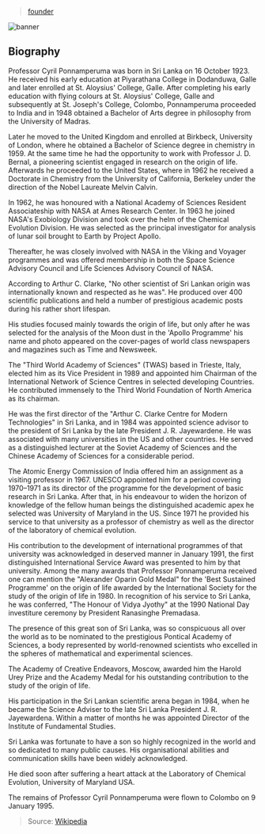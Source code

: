 > [founder](../)

![banner](/ifs/photos/banner.png)

## Biography

Professor Cyril Ponnamperuma was born in Sri Lanka on 16 October 1923.
He received his early education at Piyarathana College in Dodanduwa, Galle
and later enrolled at St. Aloysius' College, Galle.
After completing his early education with flying colours at St. Aloysius' College, Galle and
subsequently at St. Joseph's College, Colombo, Ponnamperuma proceeded to India and in 1948 obtained
a Bachelor of Arts degree in philosophy from the University of Madras.

Later he moved to the United Kingdom and enrolled at Birkbeck, University of London,
where he obtained a Bachelor of Science degree in chemistry in 1959.
At the same time he had the opportunity to work with Professor J. D. Bernal,
a pioneering scientist engaged in research on the origin of life.
Afterwards he proceeded to the United States, where in 1962 he received a
Doctorate in Chemistry from the University of California, Berkeley under the direction of
the Nobel Laureate Melvin Calvin.

In 1962, he was honoured with a National Academy of Sciences Resident Associateship with
NASA at Ames Research Center.  In 1963 he joined NASA's Exobiology Division and took over
the helm of the Chemical Evolution Division.  He was selected as the principal investigator for
analysis of lunar soil brought to Earth by Project Apollo.

Thereafter, he was closely involved with NASA in the Viking and Voyager programmes and
was offered membership in both the Space Science Advisory Council and Life Sciences Advisory Council
of NASA.

According to Arthur C. Clarke, "No other scientist of Sri Lankan origin was internationally known
and respected as he was".  He produced over 400 scientific publications and held a number of
prestigious academic posts during his rather short lifespan.

His studies focused mainly towards the origin of life, but only after he was selected
for the analysis of the Moon dust in the 'Apollo Programme' his name and photo appeared on
the cover-pages of world class newspapers and magazines such as Time and Newsweek.

The "Third World Academy of Sciences" (TWAS) based in Trieste, Italy, elected him as its
Vice President in 1989 and appointed him Chairman of the International Network of Science Centres
in selected developing Countries.  He contributed immensely to the Third World Foundation of
North America as its chairman.

He was the first director of the "Arthur C. Clarke Centre for Modern Technologies" in Sri Lanka,
and in 1984 was appointed science advisor to the president of Sri Lanka by the late President
J. R. Jayewardene.  He was associated with many universities in the US and other countries.
He served as a distinguished lecturer at the Soviet Academy of Sciences and the
Chinese Academy of Sciences for a considerable period.

The Atomic Energy Commission of India offered him an assignment as a visiting professor in 1967.
UNESCO appointed him for a period covering 1970–1971 as its director of the programme for
the development of basic research in Sri Lanka.  After that, in his endeavour to widen the
horizon of knowledge of the fellow human beings the distinguished academic apex he selected was
University of Maryland in the US.  Since 1971 he provided his service to that university
as a professor of chemistry as well as the director of the laboratory of chemical evolution.

His contribution to the development of international programmes of that university was acknowledged
in deserved manner in January 1991, the first distinguished International Service Award
was presented to him by that university.  Among the many awards that Professor Ponnamperuma
received one can mention the "Alexander Oparin Gold Medal" for the 'Best Sustained Programme'
on the origin of life awarded by the International Society for the study of the origin of life in 1980.
In recognition of his service to Sri Lanka, he was conferred, "The Honour of Vidya Jyothy"
at the 1990 National Day investiture ceremony by President Ranasinghe Premadasa.

The presence of this great son of Sri Lanka, was so conspicuous all over the world as to be nominated
to the prestigious Pontical Academy of Sciences, a body represented by world-renowned scientists
who excelled in the spheres of mathematical and experimental sciences.

The Academy of Creative Endeavors, Moscow, awarded him the Harold Urey Prize and the Academy Medal
for his outstanding contribution to the study of the origin of life.

His participation in the Sri Lankan scientific arena began in 1984, when he became the Science Adviser
to the late Sri Lanka President J. R. Jayewardena.  Within a matter of months he was appointed
Director of the Institute of Fundamental Studies.

Sri Lanka was fortunate to have a son so highly recognized in the world and so dedicated to many
public causes. His organisational abilities and communication skills have been widely acknowledged.

He died soon after suffering a heart attack at the Laboratory of Chemical Evolution,
University of Maryland USA.

The remains of Professor Cyril Ponnamperuma were flown to Colombo on 9 January 1995.

> Source: [Wikipedia](https://en.wikipedia.org/wiki/Cyril_Ponnamperuma)
